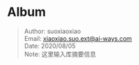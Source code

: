 
# Album

> Author: suoxiaoxiao <br> Email: xiaoxiao.suo.ext@ai-ways.com<br> Date: 2020/08/05<br> Note: 这里输入库摘要信息


